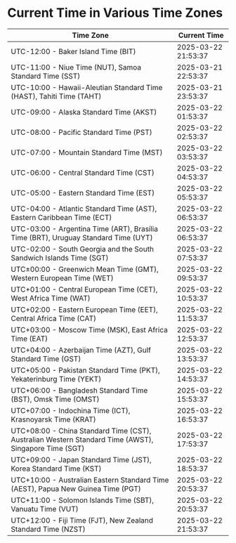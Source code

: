 # Current Time in Various Time Zones

| Time Zone | Current Time |
|-----------|--------------|
| UTC-12:00 - Baker Island Time (BIT) | 2025-03-22 21:53:37 |
| UTC-11:00 - Niue Time (NUT), Samoa Standard Time (SST) | 2025-03-21 22:53:37 |
| UTC-10:00 - Hawaii-Aleutian Standard Time (HAST), Tahiti Time (TAHT) | 2025-03-21 23:53:37 |
| UTC-09:00 - Alaska Standard Time (AKST) | 2025-03-22 01:53:37 |
| UTC-08:00 - Pacific Standard Time (PST) | 2025-03-22 02:53:37 |
| UTC-07:00 - Mountain Standard Time (MST) | 2025-03-22 03:53:37 |
| UTC-06:00 - Central Standard Time (CST) | 2025-03-22 04:53:37 |
| UTC-05:00 - Eastern Standard Time (EST) | 2025-03-22 05:53:37 |
| UTC-04:00 - Atlantic Standard Time (AST), Eastern Caribbean Time (ECT) | 2025-03-22 06:53:37 |
| UTC-03:00 - Argentina Time (ART), Brasília Time (BRT), Uruguay Standard Time (UYT) | 2025-03-22 06:53:37 |
| UTC-02:00 - South Georgia and the South Sandwich Islands Time (SGT) | 2025-03-22 07:53:37 |
| UTC±00:00 - Greenwich Mean Time (GMT), Western European Time (WET) | 2025-03-22 09:53:37 |
| UTC+01:00 - Central European Time (CET), West Africa Time (WAT) | 2025-03-22 10:53:37 |
| UTC+02:00 - Eastern European Time (EET), Central Africa Time (CAT) | 2025-03-22 11:53:37 |
| UTC+03:00 - Moscow Time (MSK), East Africa Time (EAT) | 2025-03-22 12:53:37 |
| UTC+04:00 - Azerbaijan Time (AZT), Gulf Standard Time (GST) | 2025-03-22 13:53:37 |
| UTC+05:00 - Pakistan Standard Time (PKT), Yekaterinburg Time (YEKT) | 2025-03-22 14:53:37 |
| UTC+06:00 - Bangladesh Standard Time (BST), Omsk Time (OMST) | 2025-03-22 15:53:37 |
| UTC+07:00 - Indochina Time (ICT), Krasnoyarsk Time (KRAT) | 2025-03-22 16:53:37 |
| UTC+08:00 - China Standard Time (CST), Australian Western Standard Time (AWST), Singapore Time (SGT) | 2025-03-22 17:53:37 |
| UTC+09:00 - Japan Standard Time (JST), Korea Standard Time (KST) | 2025-03-22 18:53:37 |
| UTC+10:00 - Australian Eastern Standard Time (AEST), Papua New Guinea Time (PGT) | 2025-03-22 20:53:37 |
| UTC+11:00 - Solomon Islands Time (SBT), Vanuatu Time (VUT) | 2025-03-22 20:53:37 |
| UTC+12:00 - Fiji Time (FJT), New Zealand Standard Time (NZST) | 2025-03-22 21:53:37 |
